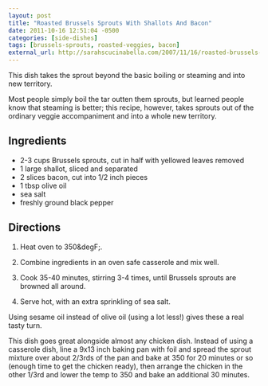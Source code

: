 ```yaml
---
layout: post
title: "Roasted Brussels Sprouts With Shallots And Bacon"
date: 2011-10-16 12:51:04 -0500
categories: [side-dishes]
tags: [brussels-sprouts, roasted-veggies, bacon]
external_url: http://sarahscucinabella.com/2007/11/16/roasted-brussels-sprouts-with-bacon-and-shallots-2/
---
```

This dish takes the sprout beyond the basic boiling or steaming and into new territory.

Most people simply boil the tar outten them sprouts, but learned
people know that steaming is better; this recipe, however, takes
sprouts out of the ordinary veggie accompaniment and into a whole new
territory.


## Ingredients

* 2-3 cups Brussels sprouts, cut in half with yellowed leaves removed
* 1 large shallot, sliced and separated
* 2 slices bacon, cut into 1/2 inch pieces
* 1 tbsp olive oil
* sea salt
* freshly ground black pepper


## Directions


1.  Heat oven to 350&degF;.

1.  Combine ingredients in an oven safe casserole and mix well.

1.  Cook 35-40 minutes, stirring 3-4 times, until Brussels sprouts are browned all around.

1.  Serve hot, with an extra sprinkling of sea salt.

Using sesame oil instead of olive oil (using a lot less!) gives these a real tasty turn.

This dish goes great alongside almost any chicken dish. Instead of using a
casserole dish, line a 9x13 inch baking pan with foil and spread the
sprout mixture over about 2/3rds of the pan and bake at 350 for 20
minutes or so (enough time to get the chicken ready), then arrange the
chicken in the other 1/3rd and lower the temp to 350 and bake an
additional 30 minutes.
